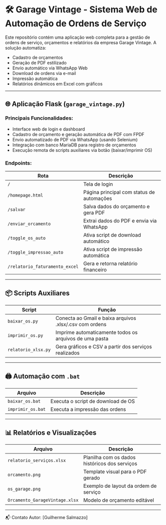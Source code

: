 # 🛠️ Garage Vintage - Sistema Web de Automação de Ordens de Serviço

Este repositório contém uma aplicação web completa para a gestão de ordens de serviço, orçamentos e relatórios da empresa Garage Vintage. A solução automatiza:
- Cadastro de orçamentos
- Geração de PDF estilizado
- Envio automático via WhatsApp Web
- Download de ordens via e-mail
- Impressão automática
- Relatórios dinâmicos em Excel com gráficos

---

## 🌐 Aplicação Flask (`garage_vintage.py`)

### Principais Funcionalidades:
- Interface web de login e dashboard
- Cadastro de orçamento e geração automática de PDF com FPDF
- Envio automatizado de PDF via WhatsApp (usando Selenium)
- Integração com banco MariaDB para registro de orçamentos
- Execução remota de scripts auxiliares via botão (baixar/imprimir OS)

### Endpoints:
| Rota | Descrição |
|------|-----------|
| `/` | Tela de login |
| `/homepage.html` | Página principal com status de automações |
| `/salvar` | Salva dados do orçamento e gera PDF |
| `/enviar_orcamento` | Extrai dados do PDF e envia via WhatsApp |
| `/toggle_os_auto` | Ativa script de download automático |
| `/toggle_impressao_auto` | Ativa script de impressão automática |
| `/relatorio_faturamento_excel` | Gera e retorna relatório financeiro |

---

## 📦 Scripts Auxiliares

| Script | Função |
|--------|--------|
| `baixar_os.py` | Conecta ao Gmail e baixa arquivos .xlsx/.csv com ordens |
| `imprimir_os.py` | Imprime automaticamente todos os arquivos de uma pasta |
| `relatorio_xlsx.py` | Gera gráficos e CSV a partir dos serviços realizados |

---

## 🖨️ Automação com `.bat`

| Arquivo | Descrição |
|---------|-----------|
| `baixar_os.bat` | Executa o script de download de OS |
| `imprimir_os.bat` | Executa a impressão das ordens |

---

## 📊 Relatórios e Visualizações

| Arquivo | Descrição |
|---------|-----------|
| `relatorio_serviços.xlsx` | Planilha com os dados históricos dos serviços |
| `orcamento.png` | Template visual para o PDF gerado |
| `os_garage.png` | Exemplo de layout da ordem de serviço |
| `Orcamento_GarageVintage.xlsx` | Modelo de orçamento editável |

---

📬 Contato
Autor: [Guilherme Salmazzo]
